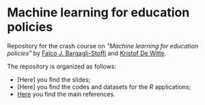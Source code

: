 # Machine learning for education policies

Repository for the crash course on _"Machine learning for education policies"_ by [Falco J. Bargagli-Stoffi](https://www.imtlucca.it/it/falco.bargaglistoffi) and [Kristof De Witte](https://feb.kuleuven.be/kristof.dewitte).

The repository is organized as follows:
* [Here] you find the slides;
* [Here] you find the codes and datasets for the *R* applications;
* [Here](https://github.com/fbargaglistoffi/machine-learning-for-education-policies/tree/master/References) you find the main references.

